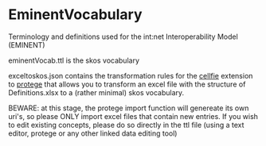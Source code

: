 # EminentVocabulary
Terminology and definitions used for the int:net Interoperability Model (EMINENT)

eminentVocab.ttl is the skos vocabulary

exceltoskos.json contains the transformation rules for the [cellfie](https://github.com/protegeproject/cellfie-plugin/) extension to [protege](https://protege.stanford.edu/) that allows you to transform an excel file with the structure of Definitions.xlsx to a (rather minimal) skos vocabulary.

BEWARE: at this stage, the protege import function will genereate its own uri's, so please ONLY import excel files that contain new entries. If you wish to edit existing concepts, please do so directly in the ttl file (using a text editor, protege or any other linked data editing tool)